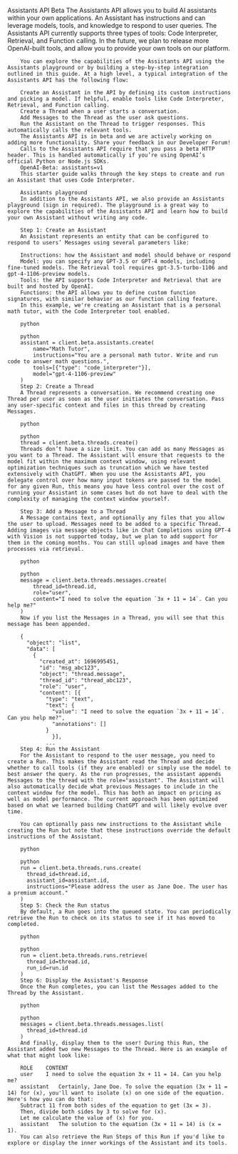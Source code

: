 Assistants API Beta
        The Assistants API allows you to build AI assistants within your own applications. An Assistant has instructions and can leverage models, tools, and knowledge to respond to user queries. The Assistants API currently supports three types of tools: Code Interpreter, Retrieval, and Function calling. In the future, we plan to release more OpenAI-built tools, and allow you to provide your own tools on our platform.
        
        You can explore the capabilities of the Assistants API using the Assistants playground or by building a step-by-step integration outlined in this guide. At a high level, a typical integration of the Assistants API has the following flow:
        
        Create an Assistant in the API by defining its custom instructions and picking a model. If helpful, enable tools like Code Interpreter, Retrieval, and Function calling.
        Create a Thread when a user starts a conversation.
        Add Messages to the Thread as the user ask questions.
        Run the Assistant on the Thread to trigger responses. This automatically calls the relevant tools.
        The Assistants API is in beta and we are actively working on adding more functionality. Share your feedback in our Developer Forum!
        Calls to the Assistants API require that you pass a beta HTTP header. This is handled automatically if you’re using OpenAI’s official Python or Node.js SDKs.
        OpenAI-Beta: assistants=v1
        This starter guide walks through the key steps to create and run an Assistant that uses Code Interpreter.
        
        Assistants playground
        In addition to the Assistants API, we also provide an Assistants playground (sign in required). The playground is a great way to explore the capabilities of the Assistants API and learn how to build your own Assistant without writing any code.
        
        Step 1: Create an Assistant
        An Assistant represents an entity that can be configured to respond to users’ Messages using several parameters like:
        
        Instructions: how the Assistant and model should behave or respond
        Model: you can specify any GPT-3.5 or GPT-4 models, including fine-tuned models. The Retrieval tool requires gpt-3.5-turbo-1106 and gpt-4-1106-preview models.
        Tools: the API supports Code Interpreter and Retrieval that are built and hosted by OpenAI.
        Functions: the API allows you to define custom function signatures, with similar behavior as our function calling feature.
        In this example, we're creating an Assistant that is a personal math tutor, with the Code Interpreter tool enabled.
        
        python
        
        python
        assistant = client.beta.assistants.create(
            name="Math Tutor",
            instructions="You are a personal math tutor. Write and run code to answer math questions.",
            tools=[{"type": "code_interpreter"}],
            model="gpt-4-1106-preview"
        )
        Step 2: Create a Thread
        A Thread represents a conversation. We recommend creating one Thread per user as soon as the user initiates the conversation. Pass any user-specific context and files in this thread by creating Messages.
        
        python
        
        python
        thread = client.beta.threads.create()
        Threads don’t have a size limit. You can add as many Messages as you want to a Thread. The Assistant will ensure that requests to the model fit within the maximum context window, using relevant optimization techniques such as truncation which we have tested extensively with ChatGPT. When you use the Assistants API, you delegate control over how many input tokens are passed to the model for any given Run, this means you have less control over the cost of running your Assistant in some cases but do not have to deal with the complexity of managing the context window yourself.
        
        Step 3: Add a Message to a Thread
        A Message contains text, and optionally any files that you allow the user to upload. Messages need to be added to a specific Thread. Adding images via message objects like in Chat Completions using GPT-4 with Vision is not supported today, but we plan to add support for them in the coming months. You can still upload images and have them processes via retrieval.
        
        python
        
        python
        message = client.beta.threads.messages.create(
            thread_id=thread.id,
            role="user",
            content="I need to solve the equation `3x + 11 = 14`. Can you help me?"
        )
        Now if you list the Messages in a Thread, you will see that this message has been appended.
        
        {
          "object": "list",
          "data": [
            {
              "created_at": 1696995451,
              "id": "msg_abc123",
              "object": "thread.message",
              "thread_id": "thread_abc123",
              "role": "user",
              "content": [{
                "type": "text",
                "text": {
                  "value": "I need to solve the equation `3x + 11 = 14`. Can you help me?",
                  "annotations": []
                }
                  }],
                ...
        Step 4: Run the Assistant
        For the Assistant to respond to the user message, you need to create a Run. This makes the Assistant read the Thread and decide whether to call tools (if they are enabled) or simply use the model to best answer the query. As the run progresses, the assistant appends Messages to the thread with the role="assistant". The Assistant will also automatically decide what previous Messages to include in the context window for the model. This has both an impact on pricing as well as model performance. The current approach has been optimized based on what we learned building ChatGPT and will likely evolve over time.
        
        You can optionally pass new instructions to the Assistant while creating the Run but note that these instructions override the default instructions of the Assistant.
        
        python
        
        python
        run = client.beta.threads.runs.create(
          thread_id=thread.id,
          assistant_id=assistant.id,
          instructions="Please address the user as Jane Doe. The user has a premium account."
        )
        Step 5: Check the Run status
        By default, a Run goes into the queued state. You can periodically retrieve the Run to check on its status to see if it has moved to completed.
        
        python
        
        python
        run = client.beta.threads.runs.retrieve(
          thread_id=thread.id,
          run_id=run.id
        )
        Step 6: Display the Assistant's Response
        Once the Run completes, you can list the Messages added to the Thread by the Assistant.
        
        python
        
        python
        messages = client.beta.threads.messages.list(
          thread_id=thread.id
        )
        And finally, display them to the user! During this Run, the Assistant added two new Messages to the Thread. Here is an example of what that might look like:
        
        ROLE	CONTENT
        user	I need to solve the equation 3x + 11 = 14. Can you help me?
        assistant	Certainly, Jane Doe. To solve the equation (3x + 11 = 14) for (x), you'll want to isolate (x) on one side of the equation. Here's how you can do that:
        Subtract 11 from both sides of the equation to get (3x = 3).
        Then, divide both sides by 3 to solve for (x).
        Let me calculate the value of (x) for you.
        assistant	The solution to the equation (3x + 11 = 14) is (x = 1).
        You can also retrieve the Run Steps of this Run if you'd like to explore or display the inner workings of the Assistant and its tools.